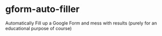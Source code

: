 # gform-auto-filler
Automatically Fill up a Google Form and mess with results (purely for an educational purpose of course)

